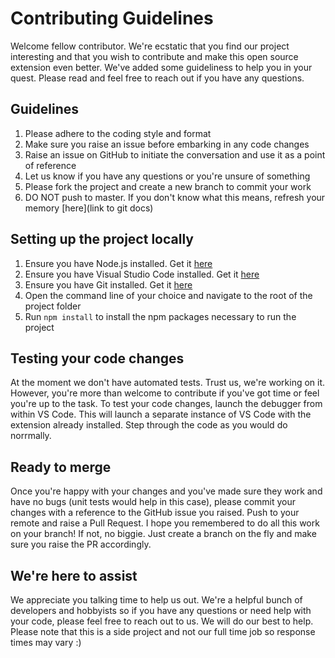 # Contributing Guidelines

Welcome fellow contributor. We're ecstatic that you find our project interesting and that you wish to contribute and make this open source extension even better.
We've added some guideliness to help you in your quest. Please read and feel free to reach out if you have any questions.

## Guidelines
1. Please adhere to the coding style and format
2. Make sure you raise an issue before embarking in any code changes
3. Raise an issue on GitHub to initiate the conversation and use it as a point of reference
4. Let us know if you have any questions or you're unsure of something
5. Please fork the project and create a new branch to commit your work
6. DO NOT push to master. If you don't know what this means, refresh your memory [here](link to git docs) 

## Setting up the project locally
1. Ensure you have Node.js installed. Get it [here]()
2. Ensure you have Visual Studio Code installed. Get it [here]()
3. Ensure you have Git installed. Get it [here]()
4. Open the command line of your choice and navigate to the root of the project folder
5. Run `npm install` to install the npm packages necessary to run the project

## Testing your code changes
At the moment we don't have automated tests. Trust us, we're working on it. However, you're more than welcome to contribute if you've got time or feel you're up to the task. To test your code changes, launch the debugger from within VS Code. This will launch a separate instance of VS Code with the extension already installed. Step through the code as you would do norrmally.

## Ready to merge
Once you're happy with your changes and you've made sure they work and have no bugs (unit tests would help in this case), please commit your changes with a reference to the GitHub issue you raised. Push to your remote and raise a Pull Request. I hope you remembered to do all this work on your branch! If not, no biggie. Just create a branch on the fly and make sure you raise the PR accordingly.

## We're here to assist
We appreciate you talking time to help us out. We're a helpful bunch of developers and hobbyists so if you have any questions or need help with your code, please feel free to reach out to us. We will do our best to help. Please note that this is a side project and not our full time job so response times may vary :)
